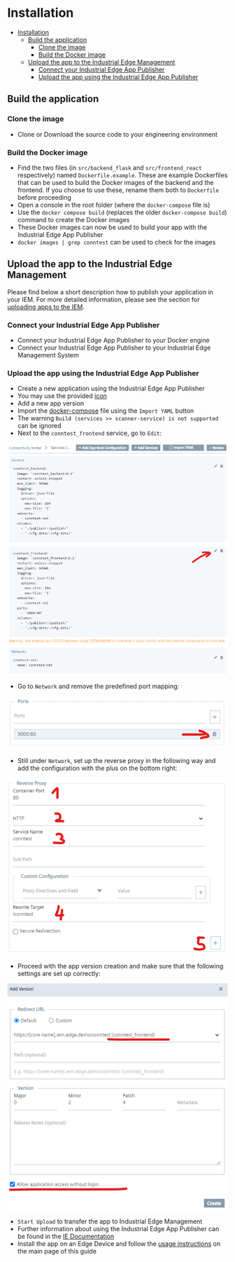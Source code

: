 # Installation

- [Installation](#installation)
  - [Build the application](#build-the-application)
    - [Clone the image](#clone-the-image)
    - [Build the Docker image](#build-the-docker-image)
  - [Upload the app to the Industrial Edge Management](#upload-the-app-to-the-industrial-edge-management)
    - [Connect your Industrial Edge App Publisher](#connect-your-industrial-edge-app-publisher)
    - [Upload the app using the Industrial Edge App Publisher](#upload-the-app-using-the-industrial-edge-app-publisher)
  
## Build the application

### Clone the image

- Clone or Download the source code to your engineering environment

### Build the Docker image

- Find the two files (in `src/backend_flask` and `src/frontend_react` respectively) named `Dockerfile.example`. These are example Dockerfiles that can be used to build the Docker images of the backend and the frontend. If you choose to use these, rename them both to `Dockerfile` before proceeding
- Open a console in the root folder (where the `docker-compose` file is)
- Use the `docker compose build` (replaces the older `docker-compose build`) command to create the Docker images
- These Docker images can now be used to build your app with the Industrial Edge App Publisher
- `docker images | grep conntest` can be used to check for the images

## Upload the app to the Industrial Edge Management

Please find below a short description how to publish your application in your IEM. For more detailed information, please see the section for [uploading apps to the IEM](https://github.com/industrial-edge/upload-app-to-iem).

### Connect your Industrial Edge App Publisher

- Connect your Industrial Edge App Publisher to your Docker engine
- Connect your Industrial Edge App Publisher to your Industrial Edge Management System

### Upload the app using the Industrial Edge App Publisher

- Create a new application using the Industrial Edge App Publisher
- You may use the provided [icon](/docs/graphics/conntest_edge.png)
- Add a new app version
- Import the [docker-compose](../docker-compose.yml) file using the `Import YAML` button
- The warning `Build (services >> scanner-service) is not supported` can be ignored
- Next to the `conntest_frontend` service, go to `Edit`:

![02](/docs/graphics/conntest_02.png)
- Go to `Network` and remove the predefined port mapping:

![03](/docs/graphics/conntest_03.png)
- Still under `Network`, set up the reverse proxy in the following way and add the configuration with the plus on the bottom right:

![04](/docs/graphics/conntest_04.png)
- Proceed with the app version creation and make sure that the following settings are set up correctly:

![05](/docs/graphics/conntest_05.png)
- `Start Upload` to transfer the app to Industrial Edge Management
- Further information about using the Industrial Edge App Publisher can be found in the [IE Documentation](https://docs.eu1.edge.siemens.cloud/operator/index.html)
- Install the app on an Edge Device and follow the [usage instructions](/README.md#usage) on the main page of this guide